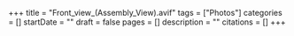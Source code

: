 +++
title = "Front_view_(Assembly_View).avif"
tags = ["Photos"]
categories = []
startDate = ""
draft = false
pages = []
description = ""
citations = []
+++
